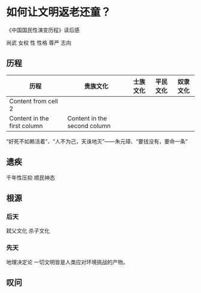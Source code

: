# 如何让文明返老还童？
《中国国民性演变历程》读后感

尚武
女权
性
性格
尊严
志向

## 历程

历程 |贵族文化 | 士族文化 | 平民文化 | 奴隶文化
---- |------- | -------- | ------- | ------
 | Content from cell 2
Content in the first column | Content in the second column
“好死不如赖活着”、“人不为己，天诛地灭”——朱元璋、“要钱没有，要命一条”

## 遗疾

千年性压抑
顺民神态

## 根源

### 后天

弑父文化
杀子文化

### 先天

地理决定论
一切文明皆是人类应对环境挑战的产物。

## 叹问
